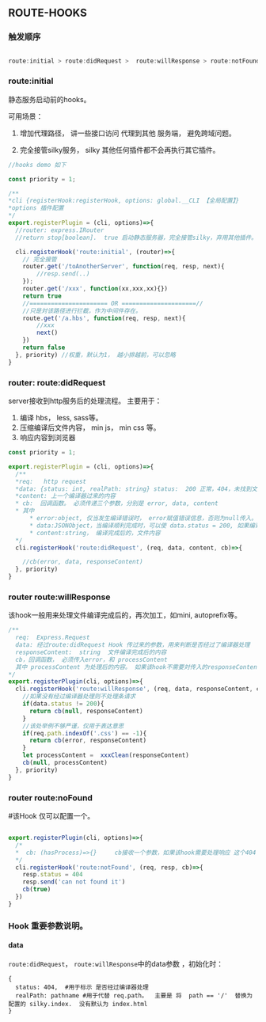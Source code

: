 ## ROUTE-HOOKS

### 触发顺序

```js

route:initial > route:didRequest >  route:willResponse > route:notFound[如果存在]

```

### route:initial

静态服务启动前的hooks。 

可用场景：

1. 增加代理路径， 讲一些接口访问 代理到其他 服务端， 避免跨域问题。

2. 完全接管silky服务， silky 其他任何插件都不会再执行其它插件。

```js
//hooks demo 如下

const priority = 1;

/**
*cli {registerHook:registerHook, options: global.__CLI 【全局配置】}
*options 插件配置
*/
export.registerPlugin = (cli, options)=>{
  //router: express.IRouter
  //return stop[boolean].  true 启动静态服务器，完全接管silky，弃用其他插件。  为false时，作为中间件存在, 默认为false

  cli.registerHook('route:initial', (router)=>{
    // 完全接管
    router.get('/toAnotherServer', function(req, resp, next){
        //resp.send(..)
    });
    router.get('/xxx', function(xx,xxx,xx){})
    return true
    //====================== OR =====================//
    //只是対该路径进行拦截，作为中间件存在。
    route.get('/a.hbs', function(req, resp, next){
        //xxx
        next()
    })
    return false
  }, priority) //权重，默认为1， 越小排越前，可以忽略
}

```


### router: route:didRequest

server接收到http服务后的处理流程。
主要用于： 
1. 编译 hbs， less, sass等。
2. 压缩编译后文件内容， min js， min css 等。
3. 响应内容到浏览器

```js
const priority = 1;

export.registerPlugin = (cli, options)=>{
  /**
  *req:   http request
  *data: {status: int, realPath: string} status:  200 正常，404，未找到文件. 另外该编译器向下一个编译传递的数据可以存在这个里面. 详情见 hook data参数说明。
  *content: 上一个编译器过来的内容
  * cb:  回调函数。 必须传递三个参数，分别是 error, data, content
  * 其中
      * error:object, 仅当发生编译错误时， error赋值错误信息，否则为null传入。
      * data:JSONObject，当编译顺利完成时，可以使 data.status = 200, 如果编译的文件不存在，可以使 data.status = 404， 除此之外可以携带其他信息在其他字段. 
      * content:string， 编译完成后的，文件内容
  */
  cli.registerHook('route:didRequest', (req, data, content, cb)=>{

    //cb(error, data, responseContent)
  }, priority)
}
```

### router  route:willResponse

该hook一般用来处理文件编译完成后的，再次加工，如mini, autoprefix等。

```js
/**
  req:  Express.Request
  data: 经过route:didRequest Hook 传过来的参数，用来判断是否经过了编译器处理
  responseContent:  string  文件编译完成后的内容
  cb，回调函数， 必须传入error，和 processContent
  其中 processContent 为处理后的内容。 如果该hook不需要対传入的responseContent进行处理，那么将responseContent传回即可
*/
export.registerPlugin(cli, options)=>{
  cli.registerHook('route:willResponse', (req, data, responseContent, cb)=>{
    //如果没有经过编译器处理则不处理条请求
    if(data.status != 200){
      return cb(null, responseContent)
    }
    //该处举例不够严谨，仅用于表达意思
    if(req.path.indexOf('.css') == -1){
      return cb(error, responseContent)
    }
    let processContent =  xxxClean(responseContent)
    cb(null, processContent)
  }, priority)
}

```

### router  route:noFound

#该Hook 仅可以配置一个。

```js

export.registerPlugin(cli, options)=>{
  /*
  *  cb: (hasProcess)=>{}     cb接收一个参数，如果该hook需要处理响应 这个404 那么传人 true， 如果要 交给默认处理器处理,那么传入false
  */
  cli.registerHook('route:notFound', (req, resp, cb)=>{
    resp.status = 404
    resp.send('can not found it')
    cb(true)
  })
}

```

### Hook 重要参数说明。

#### data
`route:didRequest`， `route:willResponse`中的data参数 ，初始化时：

```
{
  status: 404,  #用于标示 是否经过编译器处理
  realPath: pathname #用于代替 req.path。  主要是 将  path == '/'  替换为 配置的 silky.index.  没有默认为 index.html
}
```


